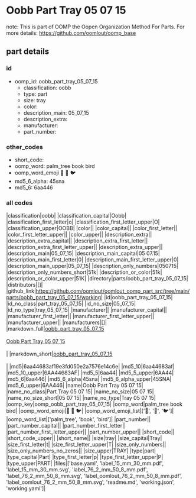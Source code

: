# Oobb Part Tray 05 07 15  

note: This is part of OOMP the Oopen Organization Method For Parts. For more details: https://github.com/oomlout/oomp_base

##  part details





### id
* oomp_id: oobb_part_tray_05_07_15
  * classification: oobb
  * type: part
  * size: tray
  * color: 
  * description_main: 05_07_15
  * description_extra: 
  * manufacturer: 
  * part_number: 

### other_codes
* short_code: 
* oomp_word: palm_tree book bird
* oomp_word_emoji :palm_tree: :book: :bird:
* md5_6_alpha: 45sna
* md5_6: 6aa446

### all codes 
|classification|oobb|
|classification_capital|Oobb|
|classification_first_letter|o|
|classification_first_letter_upper|O|
|classification_upper|OOBB|
|color||
|color_capital||
|color_first_letter||
|color_first_letter_upper||
|color_upper||
|description_extra||
|description_extra_capital||
|description_extra_first_letter||
|description_extra_first_letter_upper||
|description_extra_upper||
|description_main|05_07_15|
|description_main_capital|05 07.15|
|description_main_first_letter|0|
|description_main_first_letter_upper|0|
|description_main_upper|05_07_15|
|description_only_numbers|050715|
|description_only_numbers_short|51k|
|description_or_color|51k|
|description_or_color_upper|51K|
|directory|parts/oobb_part_tray_05_07_15|
|distributors|[]|
|github_link|https://github.com/oomlout/oomlout_oomp_part_src/tree/main/parts/oobb_part_tray_05_07_15/working|
|id|oobb_part_tray_05_07_15|
|id_no_class|part_tray_05_07_15|
|id_no_size|05_07_15|
|id_no_type|tray_05_07_15|
|manufacturer||
|manufacturer_capital||
|manufacturer_first_letter||
|manufacturer_first_letter_upper||
|manufacturer_upper||
|manufacturers|[]|
|markdown_full|[oobb_part_tray_05_07_15](https://github.com/oomlout/oomlout_oomp_part_src/tree/main/parts/oobb_part_tray_05_07_15/working)<br>[](https://github.com/oomlout/oomlout_oomp_part_src/tree/main/parts/oobb_part_tray_05_07_15/working)<br>[Oobb Part Tray 05 07 15](https://github.com/oomlout/oomlout_oomp_part_src/tree/main/parts/oobb_part_tray_05_07_15/working)<br><br>|
|markdown_short|[oobb_part_tray_05_07_15](https://github.com/oomlout/oomlout_oomp_part_src/tree/main/parts/oobb_part_tray_05_07_15/working)<br><br>|
|md5|6aa44683af19e3fd050e2a7576e14c6e|
|md5_10|6aa44683af|
|md5_10_upper|6AA44683AF|
|md5_5|6aa44|
|md5_5_upper|6AA44|
|md5_6|6aa446|
|md5_6_alpha|45sna|
|md5_6_alpha_upper|45SNA|
|md5_6_upper|6AA446|
|name|Oobb Part Tray 05 07 15|
|name_no_class|Part Tray 05 07 15|
|name_no_size|05 07 15|
|name_no_size_short|05 07 15|
|name_no_type|Tray 05 07 15|
|oomp_key|oomp_oobb_part_tray_05_07_15|
|oomp_word|palm_tree book bird|
|oomp_word_emoji|:palm_tree: :book: :bird:|
|oomp_word_emoji_list|[':palm_tree:', ':book:', ':bird:']|
|oomp_word_list|['palm_tree', 'book', 'bird']|
|part_number||
|part_number_capital||
|part_number_first_letter||
|part_number_first_letter_upper||
|part_number_upper||
|short_code||
|short_code_upper||
|short_name||
|size|tray|
|size_capital|Tray|
|size_first_letter|t|
|size_first_letter_upper|T|
|size_only_numbers||
|size_only_numbers_no_zeros||
|size_upper|TRAY|
|type|part|
|type_capital|Part|
|type_first_letter|p|
|type_first_letter_upper|P|
|type_upper|PART|
|files|['base.yaml', 'label_15_mm_30_mm.pdf', 'label_15_mm_30_mm.svg', 'label_76_2_mm_50_8_mm.pdf', 'label_76_2_mm_50_8_mm.svg', 'label_oomlout_76_2_mm_50_8_mm.pdf', 'label_oomlout_76_2_mm_50_8_mm.svg', 'readme.md', 'working.json', 'working.yaml']|
